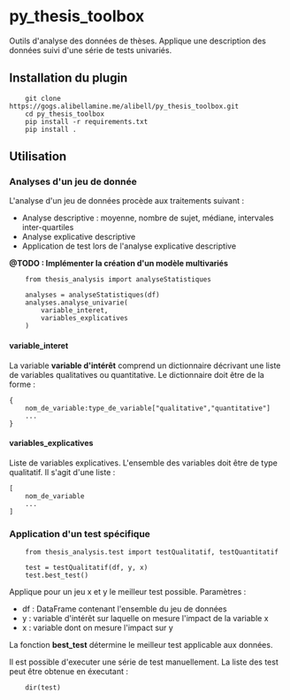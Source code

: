 # py_thesis_toolbox

Outils d'analyse des données de thèses.
Applique une description des données suivi d'une série de tests univariés.

## Installation du plugin

```
    git clone https://gogs.alibellamine.me/alibell/py_thesis_toolbox.git
    cd py_thesis_toolbox
    pip install -r requirements.txt
    pip install .
```

## Utilisation

### Analyses d'un jeu de donnée

L'analyse d'un jeu de données procède aux traitements suivant :
- Analyse descriptive : moyenne, nombre de sujet, médiane, intervales inter-quartiles
- Analyse explicative descriptive
- Application de test lors de l'analyse explicative descriptive

**@TODO : Implémenter la création d'un modèle multivariés**

```
    from thesis_analysis import analyseStatistiques

    analyses = analyseStatistiques(df)
    analyses.analyse_univarie(
        variable_interet,
        variables_explicatives
    )
```

#### variable_interet

La variable **variable d'intérêt** comprend un dictionnaire décrivant une liste de variables qualitatives ou quantitative.
Le dictionnaire doit être de la forme :

```
{
    nom_de_variable:type_de_variable["qualitative","quantitative"]
    ...
}
```

#### variables_explicatives

Liste de variables explicatives.
L'ensemble des variables doit être de type qualitatif.
Il s'agit d'une liste :

```
[
    nom_de_variable
    ...
]
```

### Application d'un test spécifique


```
    from thesis_analysis.test import testQualitatif, testQuantitatif

    test = testQualitatif(df, y, x)
    test.best_test()
```

Applique pour un jeu x et y le meilleur test possible.
Paramètres :
- df : DataFrame contenant l'ensemble du jeu de données
- y : variable d'intérêt sur laquelle on mesure l'impact de la variable x
- x : variable dont on mesure l'impact sur y

La fonction **best_test** détermine le meilleur test applicable aux données.

Il est possible d'executer une série de test manuellement.
La liste des test peut être obtenue en éxecutant :

```
    dir(test)
```